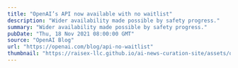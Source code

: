 ```yaml
---
title: "OpenAI’s API now available with no waitlist"
description: "Wider availability made possible by safety progress."
summary: "Wider availability made possible by safety progress."
pubDate: "Thu, 18 Nov 2021 08:00:00 GMT"
source: "OpenAI Blog"
url: "https://openai.com/blog/api-no-waitlist"
thumbnail: "https://raisex-llc.github.io/ai-news-curation-site/assets/openai_logo.png"
---
```



